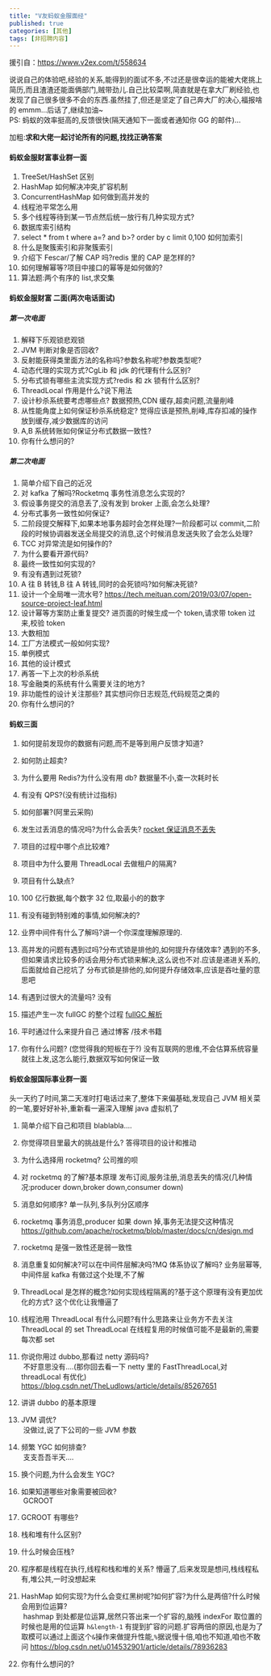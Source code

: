 ```yaml
---
title: "V友蚂蚁金服面经"
published: true
categories: [其他]
tags: [非招聘内容]
---
```


援引自：https://www.v2ex.com/t/558634
<p>说说自己的体验吧,经验的关系,能得到的面试不多,不过还是很幸运的能被大佬挑上简历,而且渣渣还能面俩部门,贼带劲儿.自己比较菜啊,简直就是在拿大厂刷经验,也发现了自己很多很多不会的东西.虽然挂了,但还是坚定了自己奔大厂的决心,福报啥的 emmm...后话了,继续加油~<br>
PS: 蚂蚁的效率挺高的,反馈很快(隔天通知下一面或者通知你 GG 的邮件)...</p>
<p>加粗:<strong>求和大佬一起讨论所有的问题,找找正确答案</strong></p>
<h4>蚂蚁金服财富事业群一面</h4>
<ol>
<li>TreeSet/HashSet 区别</li>
<li>HashMap 如何解决冲突,扩容机制</li>
<li>ConcurrentHashMap 如何做到高并发的</li>
<li>线程池平常怎么用</li>
<li>多个线程等待到某一节点然后统一放行有几种实现方式?</li>
<li>数据库索引结构</li>
<li>select * from t where a=? and b&gt;? order by c limit 0,100 如何加索引</li>
<li>什么是聚簇索引和非聚簇索引</li>
<li>介绍下 Fescar/了解 CAP 吗?redis 里的 CAP 是怎样的?</li>
<li>如何理解幂等?项目中接口的幂等是如何做的?</li>
<li>算法题:两个有序的 list,求交集</li>
</ol>
<h4>蚂蚁金服财富 二面(两次电话面试)</h4>
<h5>第一次电面</h5>
<ol>
<li>解释下乐观锁悲观锁</li>
<li>JVM 判断对象是否回收?</li>
<li>反射能获得类里面方法的名称吗?参数名称呢?参数类型呢?</li>
<li>动态代理的实现方式?CgLib 和 jdk 的代理有什么区别?</li>
<li>分布式锁有哪些主流实现方式?redis 和 zk 锁有什么区别?</li>
<li>ThreadLocal 作用是什么?说下用法</li>
<li>设计秒杀系统要考虑哪些点?
数据预热,CDN 缓存,超卖问题,流量削峰</li>
<li>从性能角度上如何保证秒杀系统稳定?
觉得应该是预热,削峰,库存扣减的操作放到缓存,减少数据库的访问</li>
<li>A,B 系统转账如何保证分布式数据一致性?</li>
<li>你有什么想问的?</li>
</ol>
<h5>第二次电面</h5>
<ol>
<li>简单介绍下自己的近况</li>
<li>对 kafka 了解吗?Rocketmq 事务性消息怎么实现的?</li>
<li>假设事务提交的消息丢了,没有发到 broker 上面,会怎么处理?</li>
<li>分布式事务一致性如何保证?</li>
<li>二阶段提交解释下,如果本地事务超时会怎样处理?一阶段都可以 commit,二阶段的时候协调器发送全局提交的消息,这个时候消息发送失败了会怎么处理?</li>
<li>TCC 对异常流是如何操作的?</li>
<li>为什么要看开源代码?</li>
<li>最终一致性如何实现的?</li>
<li>有没有遇到过死锁?</li>
<li>A 往 B 转钱,B 往 A 转钱,同时的会死锁吗?如何解决死锁?</li>
<li>设计一个全局唯一流水号?
​    <a href="https://tech.meituan.com/2019/03/07/open-source-project-leaf.html" rel="nofollow">https://tech.meituan.com/2019/03/07/open-source-project-leaf.html</a></li>
<li>设计幂等方案防止重复提交?
​    进页面的时候生成一个 token,请求带 token 过来,校验 token</li>
<li>大数相加</li>
<li>工厂方法模式一般如何实现?</li>
<li>单例模式</li>
<li>其他的设计模式</li>
<li>再答一下上次的秒杀系统</li>
<li>写金融类的系统有什么需要关注的地方?</li>
<li>非功能性的设计关注那些?
​    其实想问你日志规范,代码规范之类的</li>
<li>你有什么想问的?</li>
</ol>
<h4>蚂蚁三面</h4>
<ol>
<li>
<p>如何提前发现你的数据有问题,而不是等到用户反馈才知道?</p>
</li>
<li>
<p>如何防止超卖?</p>
</li>
<li>
<p>为什么要用 Redis?为什么没有用 db?
数据量不小,查一次耗时长</p>
</li>
<li>
<p>有没有 QPS?(没有统计过指标)</p>
</li>
<li>
<p>如何部署?(阿里云采购)</p>
</li>
<li>
<p>发生过丢消息的情况吗?为什么会丢失?
<a href="https://www.jianshu.com/p/3213d8c29fd0" rel="nofollow">rocket 保证消息不丢失</a></p>
</li>
<li>
<p>项目的过程中哪个点比较难?</p>
</li>
<li>
<p>项目中为什么要用 ThreadLocal 去做租户的隔离?</p>
</li>
<li>
<p>项目有什么缺点?</p>
</li>
<li>
<p>100 亿行数据,每个数字 32 位,取最小的的数字</p>
</li>
<li>
<p>有没有碰到特别难的事情,如何解决的?</p>
</li>
<li>
<p>业界中间件有什么了解吗?讲一个你深度理解原理的.</p>
</li>
<li>
<p>高并发的问题有遇到过吗?分布式锁是排他的,如何提升存储效率?
​    遇到的不多,但如果请求比较多的话会用分布式锁来解决,这么说也不对.应该是递进关系的,后面就给自己挖坑了
​    分布式锁是排他的,如何提升存储效率,应该是吞吐量的意思吧</p>
</li>
<li>
<p>有遇到过很大的流量吗?
​    没有</p>
</li>
<li>
<p>描述产生一次 fullGC 的整个过程
​    <a href="https://blog.csdn.net/lwl2014100338/article/details/79940886" rel="nofollow">fullGC 解析</a></p>
</li>
<li>
<p>平时通过什么来提升自己
​    通过博客 /技术书籍</p>
</li>
<li>
<p>你有什么问题? (您觉得我的短板在于?)
​    没有互联网的思维,不会估算系统容量就往上发,这怎么能行,数据双写如何保证一致
​</p>
</li>
</ol>
<h4>蚂蚁金服国际事业群一面</h4>
<p>头一天约了时间,第二天准时打电话过来了,整体下来偏基础,发现自己 JVM 相关菜的一笔,要好好补补,重新看一遍深入理解 java 虚拟机了</p>
<ol>
<li>
<p>简单介绍下自己和项目
blablabla....</p>
</li>
<li>
<p>你觉得项目里最大的挑战是什么?
答得项目的设计和推动</p>
</li>
<li>
<p>为什么选择用 rocketmq?
公司推的呗</p>
</li>
<li>
<p>对 rocketmq 的了解?基本原理
发布订阅,服务注册,消息丢失的情况(几种情况:producer down,broker down,consumer down)</p>
</li>
<li>
<p>消息如何顺序?
单一队列,多队列分区顺序</p>
</li>
<li>
<p>rocketmq 事务消息,producer 如果 down 掉,事务无法提交这种情况
<a href="https://github.com/apache/rocketmq/blob/master/docs/cn/design.md" rel="nofollow">https://github.com/apache/rocketmq/blob/master/docs/cn/design.md</a></p>
</li>
<li>
<p>rocketmq 是强一致性还是弱一致性</p>
</li>
<li>
<p>消息重复如何解决?可以在中间件层解决吗?MQ 体系协议了解吗?
业务层幂等,中间件层 kafka 有做过这个处理,不了解</p>
</li>
<li>
<p>ThreadLocal 是怎样的概念?如何实现线程隔离的?基于这个原理有没有更加优化的方式?
​    这个优化让我懵逼了</p>
</li>
<li>
<p>线程池用 ThreadLocal 有什么问题?有什么思路来让业务方不去关注 ThreadLocal 的 set
​    ThreadLocal 在线程复用的时候值可能不是最新的,需要每次都 set</p>
</li>
<li>
<p>你说你用过 dubbo,那看过 netty 源码吗?<br>
​    不好意思没有....(那你回去看一下 netty 里的 FastThreadLocal,对 threadLocal 有优化)
​    <a href="https://blog.csdn.net/TheLudlows/article/details/85267651" rel="nofollow">https://blog.csdn.net/TheLudlows/article/details/85267651</a></p>
</li>
<li>
<p>讲讲 dubbo 的基本原理</p>
</li>
<li>
<p>JVM 调优?<br>
​    没做过,说了下公司的一些 JVM 参数</p>
</li>
<li>
<p>频繁 YGC 如何排查?<br>
​    支支吾吾半天....</p>
</li>
<li>
<p>换个问题,为什么会发生 YGC?</p>
</li>
<li>
<p>如果知道哪些对象需要被回收?<br>
​    GCROOT</p>
</li>
<li>
<p>GCROOT 有哪些?</p>
</li>
<li>
<p>栈和堆有什么区别?</p>
</li>
<li>
<p>什么时候会压栈?</p>
</li>
<li>
<p>程序都是线程在执行,线程和栈和堆的关系?
​    懵逼了,后来发现是想问,栈线程私有,堆公共,一时没想起来</p>
</li>
<li>
<p>HashMap 如何实现?为什么会变红黑树呢?如何扩容?为什么是两倍?什么时候会用到位运算?<br>
​    hashmap 到处都是位运算,居然只答出来一个扩容的,脑残
​    indexFor 取位置的时候也是用的位运算 <code>h&amp;length-1</code>
​    有提到扩容的问题.扩容两倍的原因,也是为了取模可以通过上面这个<code>&amp;</code>操作来做提升性能,<code>%</code>据说慢十倍,咱也不知道,咱也不敢问
​    <a href="https://blog.csdn.net/u014532901/article/details/78936283" rel="nofollow">https://blog.csdn.net/u014532901/article/details/78936283</a></p>
</li>
<li>
<p>你有什么想问的?</p>
</li>
</ol>
